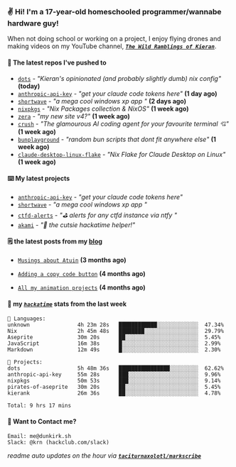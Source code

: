 ### ✌️ Hi! I'm a 17-year-old homeschooled programmer/wannabe hardware guy!

When not doing school or working on a project, I enjoy flying drones and making videos on my YouTube channel, [**_`The Wild Ramblings of Kieran`_**](https://youtube.com/@kieran.rambles).

#### 👷 The latest repos I've pushed to

- [`dots`](https://github.com/taciturnaxolotl/dots) - _"Kieran's opinionated (and probably slightly dumb) nix config"_ **(today)**
- [`anthropic-api-key`](https://github.com/taciturnaxolotl/anthropic-api-key) - _"get your claude code tokens here"_ **(1 day ago)**
- [`shortwave`](https://github.com/taciturnaxolotl/shortwave) - _"a mega cool windows xp app "_ **(2 days ago)**
- [`nixpkgs`](https://github.com/NixOS/nixpkgs) - _"Nix Packages collection & NixOS"_ **(1 week ago)**
- [`zera`](https://github.com/taciturnaxolotl/zera) - _"my new site v4?"_ **(1 week ago)**
- [`crush`](https://github.com/charmbracelet/crush) - _"The glamourous AI coding agent for your favourite terminal 💘"_ **(1 week ago)**
- [`bunplayground`](https://github.com/taciturnaxolotl/bunplayground) - _"random bun scripts that dont fit anywhere else"_ **(1 week ago)**
- [`claude-desktop-linux-flake`](https://github.com/k3d3/claude-desktop-linux-flake) - _"Nix Flake for Claude Desktop on Linux"_ **(1 week ago)**

#### ⌨️ My latest projects

- [`anthropic-api-key`](https://github.com/taciturnaxolotl/anthropic-api-key) - _"get your claude code tokens here"_
- [`shortwave`](https://github.com/taciturnaxolotl/shortwave) - _"a mega cool windows xp app "_
- [`ctfd-alerts`](https://github.com/taciturnaxolotl/ctfd-alerts) - _"⛳ alerts for any ctfd instance via ntfy "_
- [`akami`](https://github.com/taciturnaxolotl/akami) - _"🌷 the cutsie hackatime helper!"_

#### 🗒️ the latest posts from my [blog](https://dunkirk.sh)

- [`Musings about Atuin`](https://dunkirk.sh/blog/atuin/) **(3 months ago)**

- [`Adding a copy code button`](https://dunkirk.sh/blog/adding-a-copy-button/) **(4 months ago)**

- [`All my animation projects`](https://dunkirk.sh/blog/my-animations/) **(4 months ago)**



#### 📡 my [_`hackatime`_](https://waka.hackclub.com) stats from the last week

```text
💾 Languages:
unknown               4h 23m 28s   ████████████░░░░░░░░░░░░░  47.34%
Nix                   2h 45m 48s   ████████░░░░░░░░░░░░░░░░░  29.79%
Aseprite              30m 20s      ██░░░░░░░░░░░░░░░░░░░░░░░  5.45%
JavaScript            16m 38s      █░░░░░░░░░░░░░░░░░░░░░░░░  2.99%
Markdown              12m 49s      █░░░░░░░░░░░░░░░░░░░░░░░░  2.30%

💼 Projects:
dots                  5h 48m 36s   ████████████████░░░░░░░░░  62.62%
anthropic-api-key     55m 28s      ███░░░░░░░░░░░░░░░░░░░░░░  9.96%
nixpkgs               50m 53s      ███░░░░░░░░░░░░░░░░░░░░░░  9.14%
pirates-of-aseprite   30m 20s      ██░░░░░░░░░░░░░░░░░░░░░░░  5.45%
kierank               26m 36s      ██░░░░░░░░░░░░░░░░░░░░░░░  4.78%

Total: 9 hrs 17 mins
```

#### 📮 Want to Contact me?

```text
Email: me@dunkirk.sh
Slack: @krn (hackclub.com/slack)
```

_readme auto updates on the hour via [**`taciturnaxolotl/markscribe`**](https://github.com/taciturnaxolotl/markscribe)_
